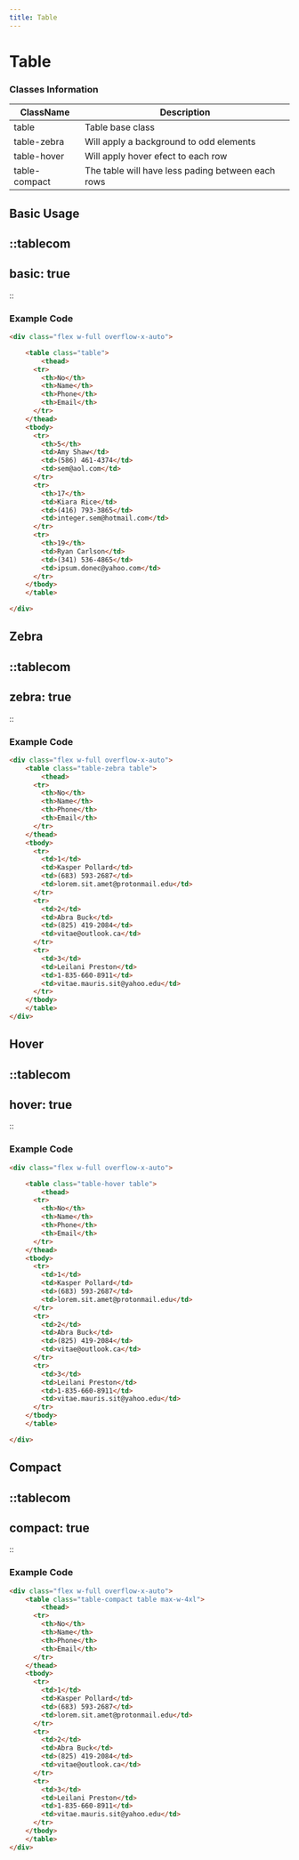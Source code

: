 ```yaml
---
title: Table
---
```


# Table

### Classes Information

| ClassName     | Description                                       |
| ------------- | ------------------------------------------------- |
| table         | Table base class                                  |
| table-zebra   | Will apply a background to odd elements           |
| table-hover   | Will apply hover efect to each row                |
| table-compact | The table will have less pading between each rows |

## Basic Usage

::tablecom
---
basic: true
---
::

### Example Code

```html [html]
<div class="flex w-full overflow-x-auto">

	<table class="table">
		<thead>
      <tr>
        <th>No</th>
        <th>Name</th>
        <th>Phone</th>
        <th>Email</th>
      </tr>
    </thead>
    <tbody>
      <tr>
        <th>5</th>
        <td>Amy Shaw</td>
        <td>(586) 461-4374</td>
        <td>sem@aol.com</td>
      </tr>
      <tr>
        <th>17</th>
        <td>Kiara Rice</td>
        <td>(416) 793-3865</td>
        <td>integer.sem@hotmail.com</td>
      </tr>
      <tr>
        <th>19</th>
        <td>Ryan Carlson</td>
        <td>(341) 536-4865</td>
        <td>ipsum.donec@yahoo.com</td>
      </tr>
    </tbody>
	</table>

</div>

```

## Zebra

::tablecom
---
zebra: true
---
::

### Example Code

```html [html]
<div class="flex w-full overflow-x-auto">
	<table class="table-zebra table">
		<thead>
      <tr>
        <th>No</th>
        <th>Name</th>
        <th>Phone</th>
        <th>Email</th>
      </tr>
    </thead>
    <tbody>
      <tr>
        <td>1</td>
        <td>Kasper Pollard</td>
        <td>(683) 593-2687</td>
        <td>lorem.sit.amet@protonmail.edu</td>
      </tr>
      <tr>
        <td>2</td>
        <td>Abra Buck</td>
        <td>(825) 419-2084</td>
        <td>vitae@outlook.ca</td>
      </tr>
      <tr>
        <td>3</td>
        <td>Leilani Preston</td>
        <td>1-835-660-8911</td>
        <td>vitae.mauris.sit@yahoo.edu</td>
      </tr>
    </tbody>
	</table>
</div>
```

## Hover

::tablecom
---
hover: true
---
::

### Example Code

```html [html]
<div class="flex w-full overflow-x-auto">

	<table class="table-hover table">
		<thead>
      <tr>
        <th>No</th>
        <th>Name</th>
        <th>Phone</th>
        <th>Email</th>
      </tr>
    </thead>
    <tbody>
      <tr>
        <td>1</td>
        <td>Kasper Pollard</td>
        <td>(683) 593-2687</td>
        <td>lorem.sit.amet@protonmail.edu</td>
      </tr>
      <tr>
        <td>2</td>
        <td>Abra Buck</td>
        <td>(825) 419-2084</td>
        <td>vitae@outlook.ca</td>
      </tr>
      <tr>
        <td>3</td>
        <td>Leilani Preston</td>
        <td>1-835-660-8911</td>
        <td>vitae.mauris.sit@yahoo.edu</td>
      </tr>
    </tbody>
	</table>

</div>

```

## Compact

::tablecom
---
compact: true
---
::

### Example Code

```html [html]
<div class="flex w-full overflow-x-auto">
	<table class="table-compact table max-w-4xl">
		<thead>
      <tr>
        <th>No</th>
        <th>Name</th>
        <th>Phone</th>
        <th>Email</th>
      </tr>
    </thead>
    <tbody>
      <tr>
        <td>1</td>
        <td>Kasper Pollard</td>
        <td>(683) 593-2687</td>
        <td>lorem.sit.amet@protonmail.edu</td>
      </tr>
      <tr>
        <td>2</td>
        <td>Abra Buck</td>
        <td>(825) 419-2084</td>
        <td>vitae@outlook.ca</td>
      </tr>
      <tr>
        <td>3</td>
        <td>Leilani Preston</td>
        <td>1-835-660-8911</td>
        <td>vitae.mauris.sit@yahoo.edu</td>
      </tr>
    </tbody>
	</table>
</div>
```
